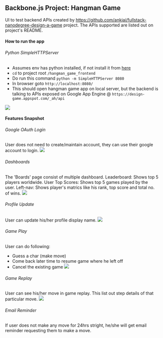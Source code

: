 ## Backbone.js Project: Hangman Game

UI to test backend APIs created by https://github.com/ankjai/fullstack-nanodegree-design-a-game project. The APIs supported are listed out on project's README.

#### How to run the app
###### Python SimpleHTTPServer
* Assumes env has python installed, if not install it from [here](https://www.python.org/downloads/)
* `cd` to project root `/hangman_game_frontend`
* Do run this command `python -m SimpleHTTPServer 8080`
* In browser goto `http://localhost:8080/`
* This should open hangman game app on local server, but the backend is talking to APIs exposed on Google App Engine @ `https://design-game.appspot.com/_ah/api`

![](https://cloud.githubusercontent.com/assets/6732675/15721569/73a21b8a-27ee-11e6-9eb7-8266e4da4fde.png)


#### Features Snapshot
###### Google OAuth Login
User does not need to create/maintain account, they can use their google account to login.
![](https://cloud.githubusercontent.com/assets/6732675/15723036/6b9412a2-27f5-11e6-8373-52d7c7a87c8b.png)

###### Dashboards
The 'Boards' page consist of multiple dashboard.
Leaderboard: Shows top 5 players worldwide.
User Top Scores: Shows top 5 games played by the user.
Left-nav: Shows player's matrics like his rank, top score and total no. of wins.
![](https://cloud.githubusercontent.com/assets/6732675/15723079/a4b0a6cc-27f5-11e6-9ed5-e5fb264de3ef.png)

###### Profile Update
User can update his/her profile display name.
![](https://cloud.githubusercontent.com/assets/6732675/15723122/d56bd71e-27f5-11e6-97e8-1ed5eca7cc02.png)

###### Game Play
User can do following:
* Guess a char (make move)
* Come back later time to resume game where he left off
* Cancel the existing game
![](https://cloud.githubusercontent.com/assets/6732675/15723148/06268124-27f6-11e6-8b9c-d8f9ebc580a8.png)

###### Game Replay
User can see his/her move in game replay. This list out step details of that particular move.
![](https://cloud.githubusercontent.com/assets/6732675/15723160/0fa5a34c-27f6-11e6-8727-4fa572ce2d56.png)

###### Email Reminder
If user does not make any move for 24hrs stright, he/she will get email reminder requesting them to make a move.
